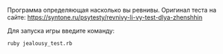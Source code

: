 Программа определяющая насколько вы ревнивы. Оригинал теста на сайте:
https://syntone.ru/psytesty/revnivy-li-vy-test-dlya-zhenshhin

Для запуска игры введите команду:
```
ruby jealousy_test.rb
```
